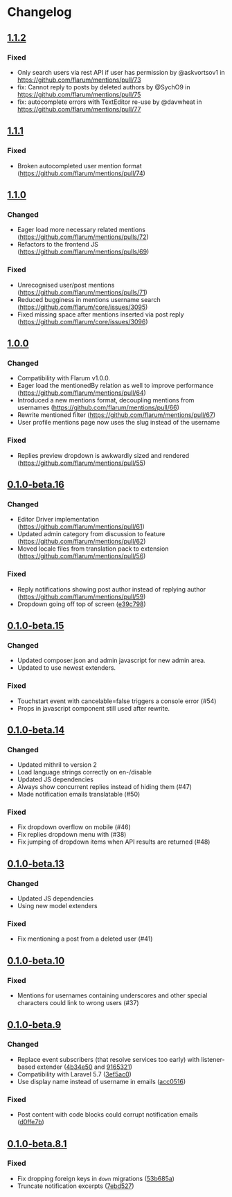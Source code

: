 # Changelog

## [1.1.2](https://github.com/flarum/mentions/compare/v1.1.1...v1.1.2)

### Fixed

* Only search users via rest API if user has permission by @askvortsov1 in https://github.com/flarum/mentions/pull/73
* fix: Cannot reply to posts by deleted authors by @SychO9 in https://github.com/flarum/mentions/pull/75
* fix: autocomplete errors with TextEditor re-use by @davwheat in https://github.com/flarum/mentions/pull/77

## [1.1.1](https://github.com/flarum/mentions/compare/v1.1.0...v1.1.1)

### Fixed
- Broken autocompleted user mention format (https://github.com/flarum/mentions/pull/74)

## [1.1.0](https://github.com/flarum/mentions/compare/v1.0.0...v1.1.0)

### Changed
- Eager load more necessary related mentions (https://github.com/flarum/mentions/pulls/72)
- Refactors to the frontend JS (https://github.com/flarum/mentions/pulls/69) 

### Fixed
- Unrecognised user/post mentions (https://github.com/flarum/mentions/pulls/71)
- Reduced bugginess in mentions username search (https://github.com/flarum/core/issues/3095)
- Fixed missing space after mentions inserted via post reply (https://github.com/flarum/core/issues/3096)

## [1.0.0](https://github.com/flarum/mentions/compare/v0.1.0-beta.16...v1.0.0)

### Changed
- Compatibility with Flarum v1.0.0.
- Eager load the mentionedBy relation as well to improve performance (https://github.com/flarum/mentions/pull/64)
- Introduced a new mentions format, decoupling mentions from usernames (https://github.com/flarum/mentions/pull/66)
- Rewrite mentioned filter (https://github.com/flarum/mentions/pull/67)
- User profile mentions page now uses the slug instead of the username 

### Fixed
- Replies preview dropdown is awkwardly sized and rendered (https://github.com/flarum/mentions/pull/55)

## [0.1.0-beta.16](https://github.com/flarum/mentions/compare/v0.1.0-beta.15...v0.1.0-beta.16)

### Changed
- Editor Driver implementation (https://github.com/flarum/mentions/pull/61)
- Updated admin category from discussion to feature (https://github.com/flarum/mentions/pull/62)
- Moved locale files from translation pack to extension (https://github.com/flarum/mentions/pull/56)

### Fixed
- Reply notifications showing post author instead of replying author (https://github.com/flarum/mentions/pull/59)
- Dropdown going off top of screen ([e39c798](https://github.com/flarum/mentions/commit/e39c798298ba2b3130ed97945aefeff6af14a5d4))

## [0.1.0-beta.15](https://github.com/flarum/mentions/compare/v0.1.0-beta.14.1...v0.1.0-beta.15)

### Changed
- Updated composer.json and admin javascript for new admin area.
- Updated to use newest extenders.

### Fixed
- Touchstart event with cancelable=false triggers a console error (#54)
- Props in javascript component still used after rewrite.

## [0.1.0-beta.14](https://github.com/flarum/mentions/compare/v0.1.0-beta.13...v0.1.0-beta.14)

### Changed
- Updated mithril to version 2
- Load language strings correctly on en-/disable
- Updated JS dependencies
- Always show concurrent replies instead of hiding them (#47)
- Made notification emails translatable (#50)

### Fixed
- Fix dropdown overflow on mobile (#46)
- Fix replies dropdown menu with (#38)
- Fix jumping of dropdown items when API results are returned (#48)

## [0.1.0-beta.13](https://github.com/flarum/mentions/compare/v0.1.0-beta.12...v0.1.0-beta.13)

### Changed
- Updated JS dependencies
- Using new model extenders

### Fixed
- Fix mentioning a post from a deleted user (#41)

## [0.1.0-beta.10](https://github.com/flarum/mentions/compare/v0.1.0-beta.9...v0.1.0-beta.10)

### Fixed
- Mentions for usernames containing underscores and other special characters could link to wrong users (#37)

## [0.1.0-beta.9](https://github.com/flarum/mentions/compare/v0.1.0-beta.8.1...v0.1.0-beta.9)

### Changed
- Replace event subscribers (that resolve services too early) with listener-based extender ([4b34e50](https://github.com/flarum/mentions/commit/4b34e5096d1a2cef127b41756ebd7b4eb46bb0dd) and [9165321](https://github.com/flarum/mentions/commit/91653218eaeb031f644b1763297097b03c6aaac1))
- Compatibility with Laravel 5.7 ([3ef5ac0](https://github.com/flarum/mentions/commit/3ef5ac0cce350aff9db93c28c8ba3432dab86bcd))
- Use display name instead of username in emails ([acc0516](https://github.com/flarum/mentions/commit/acc0516a18d691095dc3657648f1bc16d0c5f51f)) 

### Fixed
- Post content with code blocks could corrupt notification emails ([d0ffe7b](https://github.com/flarum/mentions/commit/d0ffe7b9f1eb48e03ad546b28199322cd2011650))

## [0.1.0-beta.8.1](https://github.com/flarum/mentions/compare/v0.1.0-beta.8...v0.1.0-beta.8.1)

### Fixed
- Fix dropping foreign keys in `down` migrations ([53b685a](https://github.com/flarum/mentions/commit/53b685a8539753c88d72eb92237749e3823b3bbf))
- Truncate notification excerpts ([7ebd527](https://github.com/flarum/mentions/commit/7ebd527487df12187a3471f5b4dfe7eaac394c7a))
